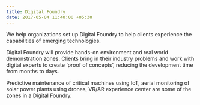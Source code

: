 ```yaml
---
title: Digital Foundry
date: 2017-05-04 11:40:00 +05:30
---
```


We help organizations set up Digital Foundry to help clients experience the capabilities of emerging technologies. 

Digital Foundry will provide hands-on environment and real world demonstration zones. Clients bring in their industry problems and work with digital experts to create ‘proof of concepts’, reducing the development time from months to days.

Predictive maintenance of critical machines using IoT, aerial monitoring of solar power plants using drones, VR/AR experience center are some of the zones in a Digital Foundry.